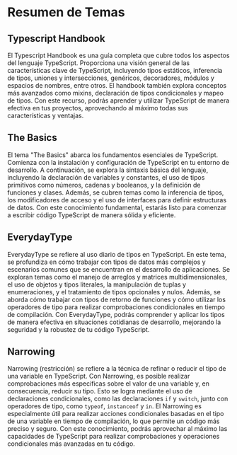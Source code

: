 # Resumen de Temas

## Typescript Handbook

El Typescript Handbook es una guía completa que cubre todos los aspectos del lenguaje TypeScript. Proporciona una visión general de las características clave de TypeScript, incluyendo tipos estáticos, inferencia de tipos, uniones y intersecciones, genéricos, decoradores, módulos y espacios de nombres, entre otros. El handbook también explora conceptos más avanzados como mixins, declaración de tipos condicionales y mapeo de tipos. Con este recurso, podrás aprender y utilizar TypeScript de manera efectiva en tus proyectos, aprovechando al máximo todas sus características y ventajas.

## The Basics

El tema "The Basics" abarca los fundamentos esenciales de TypeScript. Comienza con la instalación y configuración de TypeScript en tu entorno de desarrollo. A continuación, se explora la sintaxis básica del lenguaje, incluyendo la declaración de variables y constantes, el uso de tipos primitivos como números, cadenas y booleanos, y la definición de funciones y clases. Además, se cubren temas como la inferencia de tipos, los modificadores de acceso y el uso de interfaces para definir estructuras de datos. Con este conocimiento fundamental, estarás listo para comenzar a escribir código TypeScript de manera sólida y eficiente.

## EverydayType

EverydayType se refiere al uso diario de tipos en TypeScript. En este tema, se profundiza en cómo trabajar con tipos de datos más complejos y escenarios comunes que se encuentran en el desarrollo de aplicaciones. Se exploran temas como el manejo de arreglos y matrices multidimensionales, el uso de objetos y tipos literales, la manipulación de tuplas y enumeraciones, y el tratamiento de tipos opcionales y nulos. Además, se aborda cómo trabajar con tipos de retorno de funciones y cómo utilizar los operadores de tipo para realizar comprobaciones condicionales en tiempo de compilación. Con EverydayType, podrás comprender y aplicar los tipos de manera efectiva en situaciones cotidianas de desarrollo, mejorando la seguridad y la robustez de tu código TypeScript.

## Narrowing

Narrowing (restricción) se refiere a la técnica de refinar o reducir el tipo de una variable en TypeScript. Con Narrowing, es posible realizar comprobaciones más específicas sobre el valor de una variable y, en consecuencia, reducir su tipo. Esto se logra mediante el uso de declaraciones condicionales, como las declaraciones `if` y `switch`, junto con operadores de tipo, como `typeof`, `instanceof` y `in`. El Narrowing es especialmente útil para realizar acciones condicionales basadas en el tipo de una variable en tiempo de compilación, lo que permite un código más preciso y seguro. Con este conocimiento, podrás aprovechar al máximo las capacidades de TypeScript para realizar comprobaciones y operaciones condicionales más avanzadas en tu código.
